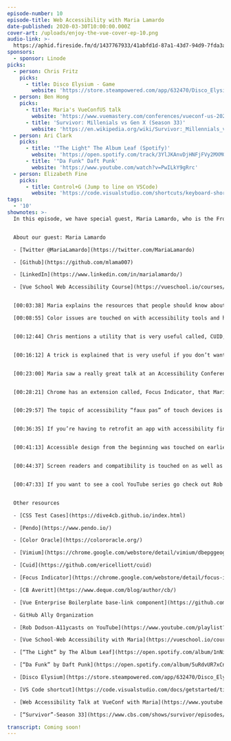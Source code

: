 ```yaml
---
episode-number: 10
episode-title: Web Accessibility with Maria Lamardo
date-published: 2020-03-30T10:00:00.000Z
cover-art: /uploads/enjoy-the-vue-cover-ep-10.png
audio-link: >-
  https://aphid.fireside.fm/d/1437767933/41abfd1d-87a1-43d7-94d9-7fda3a5120e1/b5d3d549-40a3-4761-bdc0-2bd28803ef56.mp3
sponsors: 
  - sponsor: Linode
picks:
  - person: Chris Fritz
    picks:
      - title: Disco Elysium - Game
        website: 'https://store.steampowered.com/app/632470/Disco_Elysium/'
  - person: Ben Hong
    picks:
      - title: Maria's VueConfUS talk
        website: 'https://www.vuemastery.com/conferences/vueconf-us-2020'
      - title: 'Survivor: Millenials vs Gen X (Season 33)'
        website: 'https://en.wikipedia.org/wiki/Survivor:_Millennials_vs._Gen_X'
  - person: Ari Clark
    picks:
      - title: '"The Light" The Album Leaf (Spotify)'
        website: 'https://open.spotify.com/track/3YlJKAnvDjHNFjFVy2MXMG'
      - title: '"Da Funk" Daft Punk'
        website: 'https://www.youtube.com/watch?v=PwILkY9gRrc'
  - person: Elizabeth Fine
    picks:
      - title: Control+G (Jump to line on VSCode)
        website: 'https://code.visualstudio.com/shortcuts/keyboard-shortcuts-macos.pdf'
tags:
  - '10'
shownotes: >-
  In this episode, we have special guest, Maria Lamardo, who is the Front End Engineer at Pendo. She recently spoke at VueConf with Ben Hong and they were dressed in pink dinosaur outfits and Maria skated! Maria goes in depth about accessibility focus tools, and how she got into the Vue community, which is a passion of hers. Other topics brought up are color with accessibility, CUID, Vimium, and Focus Indicator.


  About our guest: Maria Lamardo

  - [Twitter @MariaLamardo](https://twitter.com/MariaLamardo)

  - [Github](https://github.com/mlama007)

  - [LinkedIn](https://www.linkedin.com/in/marialamardo/)

  - [Vue School Web Accessibility Course](https://vueschool.io/courses/web-accessibility-fundamentals)


  [00:03:38] Maria explains the resources that people should know about, tools, and techniques in the accessibility space. 

  [00:08:55] Color issues are touched on with accessibility tools and how to deal with it. An app called, “Color Oracle,” is brought up to help for the color impaired. 


  [00:12:44] Chris mentions a utility that is very useful called, CUID, which generates unique ideas.


  [00:16:12] A trick is explained that is very useful if you don’t want attributes to be passed and a Chrome extension called Vimium is mentioned.


  [00:23:00] Maria saw a really great talk at an Accessibility Conference by CB Averitt that you should check out.


  [00:28:21] Chrome has an extension called, Focus Indicator, that Maria says, “It’s really cute.” Hear what it does. 


  [00:29:57] The topic of accessibility “faux pas” of touch devices is discussed. 


  [00:36:35] If you’re having to retrofit an app with accessibility find out where you can start and where are places you can go to get easy wins. 


  [00:41:13] Accessible design from the beginning was touched on earlier, but now the discussion is on the bigger picture with layouts. 


  [00:44:37] Screen readers and compatibility is touched on as well as WCAG resources which have really good coding examples.


  [00:47:33] If you want to see a cool YouTube series go check out Rob Dodson’s “A11ycasts!” 


  Other resources

  - [CSS Test Cases](https://dive4cb.github.io/index.html)

  - [Pendo](https://www.pendo.io/)

  - [Color Oracle](https://colororacle.org/)

  - [Vimium](https://chrome.google.com/webstore/detail/vimium/dbepggeogbaibhgnhhndojpepiihcmeb?hl=en)

  - [Cuid](https://github.com/ericelliott/cuid)

  - [Focus Indicator](https://chrome.google.com/webstore/detail/focus-indicator/heeoeadndnhebmfebjccbhmccmaoedlf?hl=en-US)

  - [CB Averitt](https://www.deque.com/blog/author/cb/)

  - [Vue Enterprise Boilerplate base-link component](https://github.com/chrisvfritz/vue-enterprise-boilerplate/blob/master/src/components/_base-link.vue)

  - GitHub Ally Organization

  - [Rob Dodson-A11ycasts on YouTube](https://www.youtube.com/playlist?list=PLNYkxOF6rcICWx0C9LVWWVqvHlYJyqw7g)

  - [Vue School-Web Accessibility with Maria](https://vueschool.io/courses/web-accessibility-fundamentals)

  - [“The Light” by The Album Leaf](https://open.spotify.com/album/1nNiEgpGPe2Sxy9fCxlIYW?highlight=spotify:track:3YlJKAnvDjHNFjFVy2MXMG)

  - [“Da Funk” by Daft Punk](https://open.spotify.com/album/5uRdvUR7xCnHmUW8n64n9y?highlight=spotify:track:0MyY4WcN7DIfbSmp5yej5z)

  - [Disco Elysium](https://store.steampowered.com/app/632470/Disco_Elysium/)

  - [VS Code shortcut](https://code.visualstudio.com/docs/getstarted/tips-and-tricks)

  - [Web Accessibility Talk at VueConf with Maria](https://www.youtube.com/watch?v=mHubDB6DIfE)

  - [“Survivor”-Season 33](https://www.cbs.com/shows/survivor/episodes/33/)

transcript: Coming soon!
---
```

